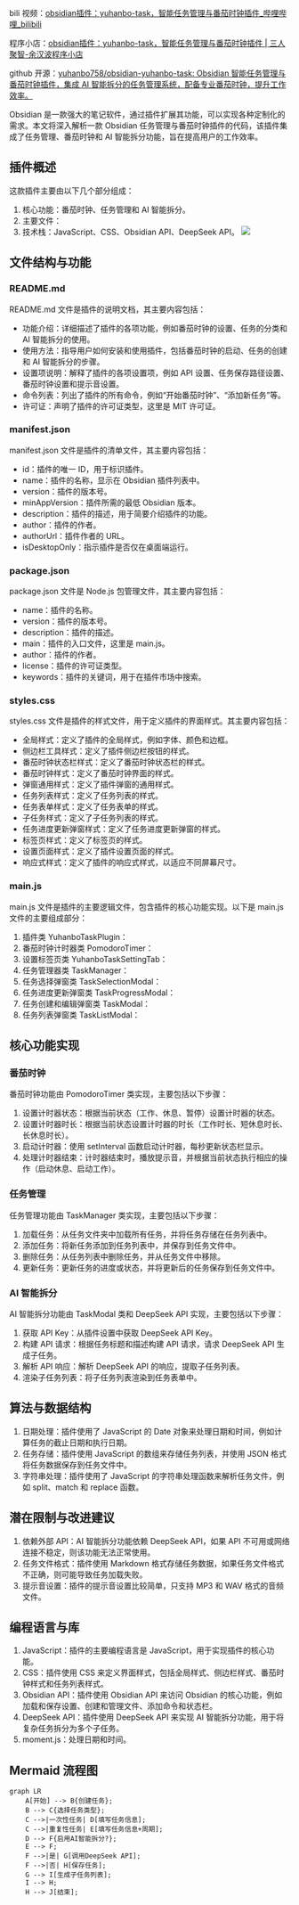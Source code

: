 bili 视频：[obsidian插件：yuhanbo-task，智能任务管理与番茄时钟插件_哔哩哔哩_bilibili](https://www.bilibili.com/video/BV16pKfzPEBV/?vd_source=247ac77d4ae7339ea06d0fec09aa8f70)

程序小店：[obsidian插件：yuhanbo-task，智能任务管理与番茄时钟插件 | 三人聚智-余汉波程序小店](https://jy.sanrenjz.com/buy/35)

github 开源：[yuhanbo758/obsidian-yuhanbo-task: Obsidian 智能任务管理与番茄时钟插件，集成 AI 智能拆分的任务管理系统，配备专业番茄时钟，提升工作效率。](https://github.com/yuhanbo758/obsidian-yuhanbo-task)

Obsidian 是一款强大的笔记软件，通过插件扩展其功能，可以实现各种定制化的需求。本文将深入解析一款 Obsidian 任务管理与番茄时钟插件的代码，该插件集成了任务管理、番茄时钟和 AI 智能拆分功能，旨在提高用户的工作效率。

## 插件概述

这款插件主要由以下几个部分组成：

1. 核心功能：番茄时钟、任务管理和 AI 智能拆分。
1. 主要文件：
1. 技术栈：JavaScript、CSS、Obsidian API、DeepSeek API。
![](https://xz.sanrenjz.com/image/edited_image_1750928090396.png?imageSlim)

## 文件结构与功能

### README.md

README.md 文件是插件的说明文档，其主要内容包括：

* 功能介绍：详细描述了插件的各项功能，例如番茄时钟的设置、任务的分类和 AI 智能拆分的使用。
* 使用方法：指导用户如何安装和使用插件，包括番茄时钟的启动、任务的创建和 AI 智能拆分的步骤。
* 设置项说明：解释了插件的各项设置项，例如 API 设置、任务保存路径设置、番茄时钟设置和提示音设置。
* 命令列表：列出了插件的所有命令，例如“开始番茄时钟”、“添加新任务”等。
* 许可证：声明了插件的许可证类型，这里是 MIT 许可证。
### manifest.json

manifest.json 文件是插件的清单文件，其主要内容包括：

* id：插件的唯一 ID，用于标识插件。
* name：插件的名称，显示在 Obsidian 插件列表中。
* version：插件的版本号。
* minAppVersion：插件所需的最低 Obsidian 版本。
* description：插件的描述，用于简要介绍插件的功能。
* author：插件的作者。
* authorUrl：插件作者的 URL。
* isDesktopOnly：指示插件是否仅在桌面端运行。
### package.json

package.json 文件是 Node.js 包管理文件，其主要内容包括：

* name：插件的名称。
* version：插件的版本号。
* description：插件的描述。
* main：插件的入口文件，这里是 main.js。
* author：插件的作者。
* license：插件的许可证类型。
* keywords：插件的关键词，用于在插件市场中搜索。
### styles.css

styles.css 文件是插件的样式文件，用于定义插件的界面样式。其主要内容包括：

* 全局样式：定义了插件的全局样式，例如字体、颜色和边框。
* 侧边栏工具样式：定义了插件侧边栏按钮的样式。
* 番茄时钟状态栏样式：定义了番茄时钟状态栏的样式。
* 番茄时钟样式：定义了番茄时钟界面的样式。
* 弹窗通用样式：定义了插件弹窗的通用样式。
* 任务列表样式：定义了任务列表的样式。
* 任务表单样式：定义了任务表单的样式。
* 子任务样式：定义了子任务列表的样式。
* 任务进度更新弹窗样式：定义了任务进度更新弹窗的样式。
* 标签页样式：定义了标签页的样式。
* 设置页面样式：定义了插件设置页面的样式。
* 响应式样式：定义了插件的响应式样式，以适应不同屏幕尺寸。
### main.js

main.js 文件是插件的主要逻辑文件，包含插件的核心功能实现。以下是 main.js 文件的主要组成部分：

1. 插件类 YuhanboTaskPlugin：
1. 番茄时钟计时器类 PomodoroTimer：
1. 设置标签页类 YuhanboTaskSettingTab：
1. 任务管理器类 TaskManager：
1. 任务选择弹窗类 TaskSelectionModal：
1. 任务进度更新弹窗类 TaskProgressModal：
1. 任务创建和编辑弹窗类 TaskModal：
1. 任务列表弹窗类 TaskListModal：
## 核心功能实现

### 番茄时钟

番茄时钟功能由 PomodoroTimer 类实现，主要包括以下步骤：

1. 设置计时器状态：根据当前状态（工作、休息、暂停）设置计时器的状态。
1. 设置计时器时长：根据当前状态设置计时器的时长（工作时长、短休息时长、长休息时长）。
1. 启动计时器：使用 setInterval 函数启动计时器，每秒更新状态栏显示。
1. 处理计时器结束：计时器结束时，播放提示音，并根据当前状态执行相应的操作（启动休息、启动工作）。
### 任务管理

任务管理功能由 TaskManager 类实现，主要包括以下步骤：

1. 加载任务：从任务文件夹中加载所有任务，并将任务存储在任务列表中。
1. 添加任务：将新任务添加到任务列表中，并保存到任务文件中。
1. 删除任务：从任务列表中删除任务，并从任务文件中移除。
1. 更新任务：更新任务的进度或状态，并将更新后的任务保存到任务文件中。
### AI 智能拆分

AI 智能拆分功能由 TaskModal 类和 DeepSeek API 实现，主要包括以下步骤：

1. 获取 API Key：从插件设置中获取 DeepSeek API Key。
1. 构建 API 请求：根据任务标题和描述构建 API 请求，请求 DeepSeek API 生成子任务。
1. 解析 API 响应：解析 DeepSeek API 的响应，提取子任务列表。
1. 渲染子任务列表：将子任务列表渲染到任务表单中。
## 算法与数据结构

1. 日期处理：插件使用了 JavaScript 的 Date 对象来处理日期和时间，例如计算任务的截止日期和执行日期。
1. 任务存储：插件使用 JavaScript 的数组来存储任务列表，并使用 JSON 格式将任务数据保存到任务文件中。
1. 字符串处理：插件使用了 JavaScript 的字符串处理函数来解析任务文件，例如 split、match 和 replace 函数。
## 潜在限制与改进建议

1. 依赖外部 API：AI 智能拆分功能依赖 DeepSeek API，如果 API 不可用或网络连接不稳定，则该功能无法正常使用。
1. 任务文件格式：插件使用 Markdown 格式存储任务数据，如果任务文件格式不正确，则可能导致任务加载失败。
1. 提示音设置：插件的提示音设置比较简单，只支持 MP3 和 WAV 格式的音频文件。
## 编程语言与库

1. JavaScript：插件的主要编程语言是 JavaScript，用于实现插件的核心功能。
1. CSS：插件使用 CSS 来定义界面样式，包括全局样式、侧边栏样式、番茄时钟样式和任务列表样式。
1. Obsidian API：插件使用 Obsidian API 来访问 Obsidian 的核心功能，例如加载和保存设置、创建和管理文件、添加命令和状态栏。
1. DeepSeek API：插件使用 DeepSeek API 来实现 AI 智能拆分功能，用于将复杂任务拆分为多个子任务。
1. moment.js：处理日期和时间。
## Mermaid 流程图

```mermaid
graph LR
    A[开始] --> B{创建任务};
    B --> C{选择任务类型};
    C -->|一次性任务| D[填写任务信息];
    C -->|重复性任务| E[填写任务信息+周期];
    D --> F{启用AI智能拆分?};
    E --> F;
    F -->|是| G[调用DeepSeek API];
    F -->|否| H[保存任务];
    G --> I[生成子任务列表];
    I --> H;
    H --> J[结束];
```

